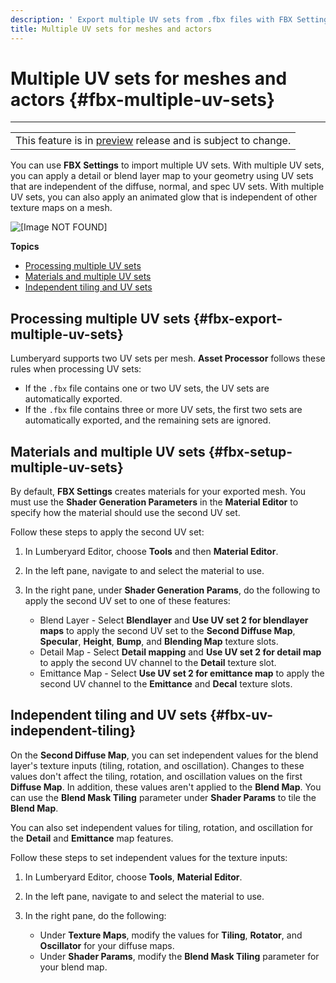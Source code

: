 ```yaml
---
description: ' Export multiple UV sets from .fbx files with FBX Settings to Open 3D Engine. '
title: Multiple UV sets for meshes and actors
---
```

# Multiple UV sets for meshes and actors {#fbx-multiple-uv-sets}


****

|  |
| --- |
| This feature is in [preview](/docs/userguide/ly-glos-chap#preview) release and is subject to change\.  |

You can use **FBX Settings** to import multiple UV sets\. With multiple UV sets, you can apply a detail or blend layer map to your geometry using UV sets that are independent of the diffuse, normal, and spec UV sets\. With multiple UV sets, you can also apply an animated glow that is independent of other texture maps on a mesh\.

![\[Image NOT FOUND\]](/images/user-guide/fbx/anim-multi-uv-support.gif)

**Topics**
+ [Processing multiple UV sets](#fbx-export-multiple-uv-sets)
+ [Materials and multiple UV sets](#fbx-setup-multiple-uv-sets)
+ [Independent tiling and UV sets](#fbx-uv-independent-tiling)

## Processing multiple UV sets {#fbx-export-multiple-uv-sets}

Lumberyard supports two UV sets per mesh\. **Asset Processor** follows these rules when processing UV sets:
+ If the `.fbx` file contains one or two UV sets, the UV sets are automatically exported\.
+ If the `.fbx` file contains three or more UV sets, the first two sets are automatically exported, and the remaining sets are ignored\.

## Materials and multiple UV sets {#fbx-setup-multiple-uv-sets}

By default, **FBX Settings** creates materials for your exported mesh\. You must use the **Shader Generation Parameters** in the **Material Editor** to specify how the material should use the second UV set\.

Follow these steps to apply the second UV set:

1. In Lumberyard Editor, choose **Tools** and then **Material Editor**\.

1. In the left pane, navigate to and select the material to use\.

1. In the right pane, under **Shader Generation Params**, do the following to apply the second UV set to one of these features:
   + Blend Layer - Select **Blendlayer** and **Use UV set 2 for blendlayer maps** to apply the second UV set to the **Second Diffuse Map**, **Specular**, **Height**, **Bump**, and **Blending Map** texture slots\.
   + Detail Map - Select **Detail mapping** and **Use UV set 2 for detail map** to apply the second UV channel to the **Detail** texture slot\.
   + Emittance Map - Select **Use UV set 2 for emittance map** to apply the second UV channel to the **Emittance** and **Decal** texture slots\.

## Independent tiling and UV sets {#fbx-uv-independent-tiling}

On the **Second Diffuse Map**, you can set independent values for the blend layer's texture inputs \(tiling, rotation, and oscillation\)\. Changes to these values don't affect the tiling, rotation, and oscillation values on the first **Diffuse Map**\. In addition, these values aren't applied to the **Blend Map**\. You can use the **Blend Mask Tiling** parameter under **Shader Params** to tile the **Blend Map**\.

You can also set independent values for tiling, rotation, and oscillation for the **Detail** and **Emittance** map features\.

Follow these steps to set independent values for the texture inputs:

1. In Lumberyard Editor, choose **Tools**, **Material Editor**\.

1. In the left pane, navigate to and select the material to use\.

1. In the right pane, do the following:
   + Under **Texture Maps**, modify the values for **Tiling**, **Rotator**, and **Oscillator** for your diffuse maps\.
   + Under **Shader Params**, modify the **Blend Mask Tiling** parameter for your blend map\.